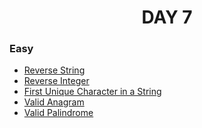 <h1 align="center"> 
DAY 7
</h1>

### Easy

- [ Reverse String](https://github.com/asthakri50/100_DAYS_OF_CODE/blob/main/Day7/1.java)
- [Reverse Integer](https://github.com/asthakri50/100_DAYS_OF_CODE/blob/main/Day7/2.java)
- [First Unique Character in a String](https://github.com/asthakri50/100_DAYS_OF_CODE/blob/main/Day7/3.java)
- [Valid Anagram](https://github.com/asthakri50/100_DAYS_OF_CODE/blob/main/Day7/4.java)
- [Valid Palindrome](https://github.com/asthakri50/100_DAYS_OF_CODE/blob/main/Day7/5.java)
